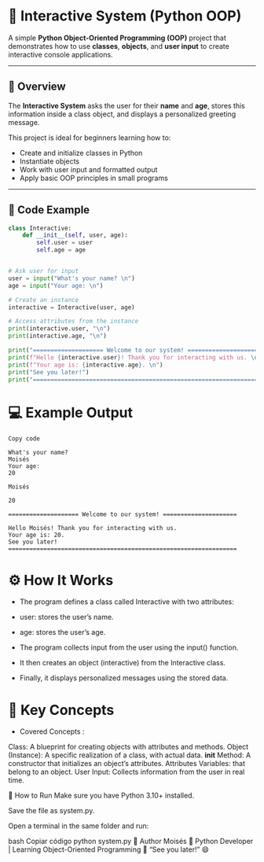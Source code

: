 # 💬 Interactive System (Python OOP)

A simple **Python Object-Oriented Programming (OOP)** project that demonstrates how to use **classes**, **objects**, and **user input** to create interactive console applications.

---

## 🧠 Overview

The **Interactive System** asks the user for their **name** and **age**, stores this information inside a class object, and displays a personalized greeting message.

This project is ideal for beginners learning how to:
- Create and initialize classes in Python
- Instantiate objects
- Work with user input and formatted output
- Apply basic OOP principles in small programs

---

## 🧩 Code Example

```python
class Interactive:
    def __init__(self, user, age):
        self.user = user
        self.age = age


# Ask user for input
user = input("What's your name? \n")
age = input("Your age: \n")

# Create an instance
interactive = Interactive(user, age)

# Access attributes from the instance
print(interactive.user, "\n")
print(interactive.age, "\n")

print("==================== Welcome to our system! ===================== \n")
print(f"Hello {interactive.user}! Thank you for interacting with us. \n")
print(f"Your age is: {interactive.age}. \n")
print("See you later!")
print("=================================================================")
```

# 💻 Example Output

```vbnet
Copy code

What's your name?
Moisés
Your age:
20

Moisés 

20 

==================== Welcome to our system! ===================== 

Hello Moisés! Thank you for interacting with us. 
Your age is: 20. 
See you later!
=================================================================
```

# ⚙️ How It Works
* The program defines a class called Interactive with two attributes:

- user: stores the user’s name.

- age: stores the user’s age.

* The program collects input from the user using the input() function.

* It then creates an object (interactive) from the Interactive class.

* Finally, it displays personalized messages using the stored data.

# 🧾 Key Concepts

* Covered Concepts :

Class: 	A blueprint for creating objects with attributes and methods.
Object (Instance): 	A specific realization of a class, with actual data.
__init__ Method: 	A constructor that initializes an object’s attributes.
Attributes	Variables: that belong to an object.
User Input:	Collects information from the user in real time.

🚀 How to Run
Make sure you have Python 3.10+ installed.

Save the file as system.py.

Open a terminal in the same folder and run:

bash
Copiar código
python system.py
📘 Author
Moisés
🎯 Python Developer | Learning Object-Oriented Programming
💬 “See you later!” 😄